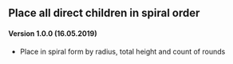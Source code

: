 ## Place all direct children in spiral order

#### Version 1.0.0 (16.05.2019)
* Place in spiral form by radius, total height and count of rounds